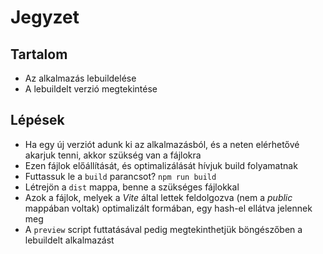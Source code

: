 # Jegyzet

## Tartalom

- Az alkalmazás lebuildelése
- A lebuildelt verzió megtekintése

## Lépések

- Ha egy új verziót adunk ki az alkalmazásból, és a neten elérhetővé akarjuk tenni, akkor szükség van a fájlokra
- Ezen fájlok előállítását, és optimalizálását hívjuk build folyamatnak
- Futtassuk le a `build` parancsot? `npm run build`
- Létrejön a `dist` mappa, benne a szükséges fájlokkal
- Azok a fájlok, melyek a _Vite_ által lettek feldolgozva (nem a _public_ mappában voltak) optimalizált formában, egy hash-el ellátva jelennek meg
- A `preview` script futtatásával pedig megtekinthetjük böngészőben a lebuildelt alkalmazást
